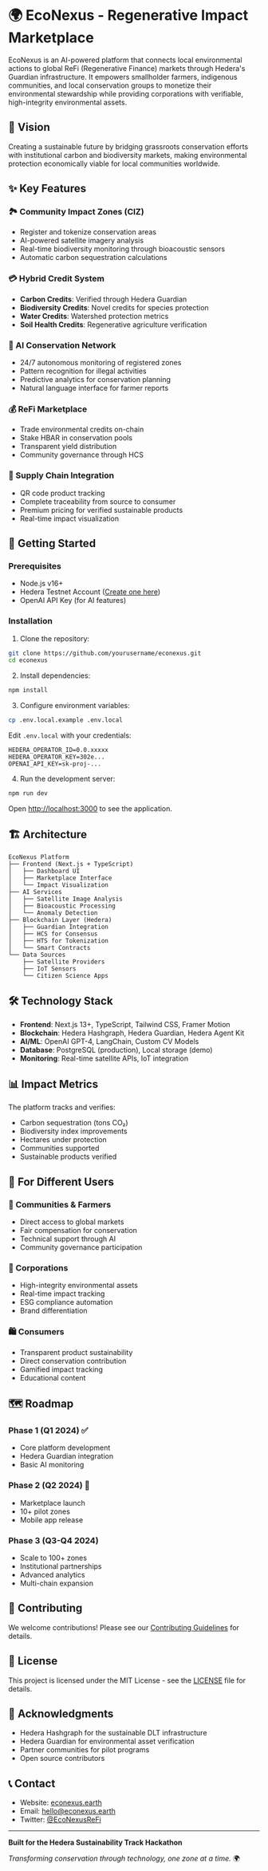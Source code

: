 # 🌍 EcoNexus - Regenerative Impact Marketplace

EcoNexus is an AI-powered platform that connects local environmental actions to global ReFi (Regenerative Finance) markets through Hedera's Guardian infrastructure. It empowers smallholder farmers, indigenous communities, and local conservation groups to monetize their environmental stewardship while providing corporations with verifiable, high-integrity environmental assets.

## 🎯 Vision

Creating a sustainable future by bridging grassroots conservation efforts with institutional carbon and biodiversity markets, making environmental protection economically viable for local communities worldwide.

## ✨ Key Features

### 🏞️ Community Impact Zones (CIZ)
- Register and tokenize conservation areas
- AI-powered satellite imagery analysis
- Real-time biodiversity monitoring through bioacoustic sensors
- Automatic carbon sequestration calculations

### 💳 Hybrid Credit System
- **Carbon Credits**: Verified through Hedera Guardian
- **Biodiversity Credits**: Novel credits for species protection
- **Water Credits**: Watershed protection metrics
- **Soil Health Credits**: Regenerative agriculture verification

### 🤖 AI Conservation Network
- 24/7 autonomous monitoring of registered zones
- Pattern recognition for illegal activities
- Predictive analytics for conservation planning
- Natural language interface for farmer reports

### 💰 ReFi Marketplace
- Trade environmental credits on-chain
- Stake HBAR in conservation pools
- Transparent yield distribution
- Community governance through HCS

### 🔗 Supply Chain Integration
- QR code product tracking
- Complete traceability from source to consumer
- Premium pricing for verified sustainable products
- Real-time impact visualization

## 🚀 Getting Started

### Prerequisites
- Node.js v16+ 
- Hedera Testnet Account ([Create one here](https://portal.hedera.com))
- OpenAI API Key (for AI features)

### Installation

1. Clone the repository:
```bash
git clone https://github.com/yourusername/econexus.git
cd econexus
```

2. Install dependencies:
```bash
npm install
```

3. Configure environment variables:
```bash
cp .env.local.example .env.local
```

Edit `.env.local` with your credentials:
```env
HEDERA_OPERATOR_ID=0.0.xxxxx
HEDERA_OPERATOR_KEY=302e...
OPENAI_API_KEY=sk-proj-...
```

4. Run the development server:
```bash
npm run dev
```

Open [http://localhost:3000](http://localhost:3000) to see the application.

## 🏗️ Architecture

```
EcoNexus Platform
├── Frontend (Next.js + TypeScript)
│   ├── Dashboard UI
│   ├── Marketplace Interface
│   └── Impact Visualization
├── AI Services
│   ├── Satellite Image Analysis
│   ├── Bioacoustic Processing
│   └── Anomaly Detection
├── Blockchain Layer (Hedera)
│   ├── Guardian Integration
│   ├── HCS for Consensus
│   ├── HTS for Tokenization
│   └── Smart Contracts
└── Data Sources
    ├── Satellite Providers
    ├── IoT Sensors
    └── Citizen Science Apps
```

## 🛠️ Technology Stack

- **Frontend**: Next.js 13+, TypeScript, Tailwind CSS, Framer Motion
- **Blockchain**: Hedera Hashgraph, Hedera Guardian, Hedera Agent Kit
- **AI/ML**: OpenAI GPT-4, LangChain, Custom CV Models
- **Database**: PostgreSQL (production), Local storage (demo)
- **Monitoring**: Real-time satellite APIs, IoT integration

## 📊 Impact Metrics

The platform tracks and verifies:
- Carbon sequestration (tons CO₂)
- Biodiversity index improvements
- Hectares under protection
- Communities supported
- Sustainable products verified

## 🤝 For Different Users

### 🌱 Communities & Farmers
- Direct access to global markets
- Fair compensation for conservation
- Technical support through AI
- Community governance participation

### 🏢 Corporations
- High-integrity environmental assets
- Real-time impact tracking
- ESG compliance automation
- Brand differentiation

### 🛍️ Consumers
- Transparent product sustainability
- Direct conservation contribution
- Gamified impact tracking
- Educational content

## 🗺️ Roadmap

### Phase 1 (Q1 2024) ✅
- Core platform development
- Hedera Guardian integration
- Basic AI monitoring

### Phase 2 (Q2 2024) 🚧
- Marketplace launch
- 10+ pilot zones
- Mobile app release

### Phase 3 (Q3-Q4 2024)
- Scale to 100+ zones
- Institutional partnerships
- Advanced analytics
- Multi-chain expansion

## 🤝 Contributing

We welcome contributions! Please see our [Contributing Guidelines](CONTRIBUTING.md) for details.

## 📄 License

This project is licensed under the MIT License - see the [LICENSE](LICENSE) file for details.

## 🙏 Acknowledgments

- Hedera Hashgraph for the sustainable DLT infrastructure
- Hedera Guardian for environmental asset verification
- Partner communities for pilot programs
- Open source contributors

## 📞 Contact

- Website: [econexus.earth](https://econexus.earth)
- Email: hello@econexus.earth
- Twitter: [@EcoNexusReFi](https://twitter.com/EcoNexusReFi)

---

**Built for the Hedera Sustainability Track Hackathon**

*Transforming conservation through technology, one zone at a time.* 🌍